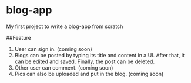 # blog-app
My first project to write a blog-app from scratch

##Feature
1. User can sign in. (coming soon)
2. Blogs can be posted by typing its title and content in a UI. After that, it can be edited and saved. Finally, the post can be deleted.
3. Other user can comment. (coming soon)
4. Pics can also be uploaded and put in the blog. (coming soon)
